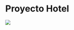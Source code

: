 <h1>Proyecto Hotel</h1>
<img src="https://github.com/facchin21/Proyecto-Hotel/assets/130471266/9a27a079-1163-49ef-95d3-8242b5ea54ff">

